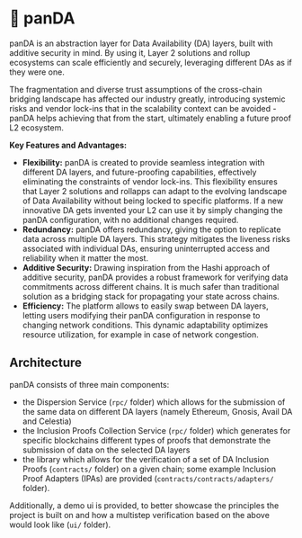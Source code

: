 # 🐼 panDA

panDA is an abstraction layer for Data Availability (DA) layers, built with additive security in mind. By using it, Layer 2 solutions and rollup ecosystems can scale efficiently and securely, leveraging different DAs as if they were one.

The fragmentation and diverse trust assumptions of the cross-chain bridging landscape has affected our industry greatly, introducing systemic risks and vendor lock-ins that in the scalability context can be avoided - panDA helps achieving that from the start, ultimately enabling a future proof L2 ecosystem.

**Key Features and Advantages:**

- **Flexibility:** panDA is created to provide seamless integration with different DA layers, and future-proofing capabilities, effectively eliminating the constraints of vendor lock-ins. This flexibility ensures that Layer 2 solutions and rollapps can adapt to the evolving landscape of Data Availability without being locked to specific platforms. If a new innovative DA gets invented your L2 can use it by simply changing the panDA configuration, with no additional changes required.
- **Redundancy:** panDA offers redundancy, giving the option to replicate data across multiple DA layers. This strategy mitigates the liveness risks associated with individual DAs, ensuring uninterrupted access and reliability when it matter the most.
- **Additive Security:** Drawing inspiration from the Hashi approach of additive security, panDA provides a robust framework for verifying data commitments across different chains. It is much safer than traditional solution as a bridging stack for propagating your state across chains.
- **Efficiency:** The platform allows to easily swap between DA layers, letting users  modifying their panDA configuration in response to changing network conditions. This dynamic adaptability optimizes resource utilization, for example in case of network congestion.

## Architecture

panDA consists of three main components:

- the Dispersion Service (`rpc/` folder) which allows for the submission of the same data on different DA layers (namely Ethereum, Gnosis, Avail DA and Celestia)
- the Inclusion Proofs Collection Service (`rpc/` folder) which generates for specific blockchains different types of proofs that demonstrate the submission of data on the selected DA layers
- the library which allows for the verification of a set of DA Inclusion Proofs (`contracts/` folder) on a given chain; some example Inclusion Proof Adapters (IPAs) are provided (`contracts/contracts/adapters/` folder).

Additionally, a demo ui is provided, to better showcase the principles the project is built on and how a multistep verification based on the above would look like (`ui/` folder).
